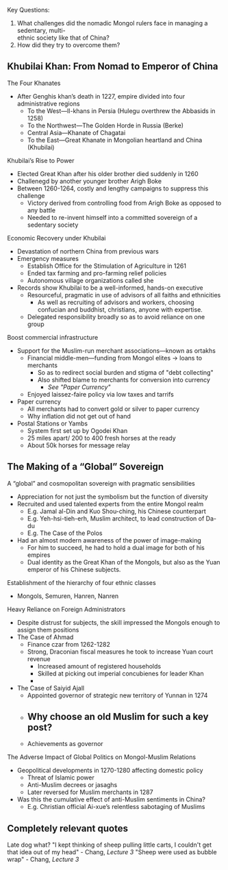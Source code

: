 Key Questions:  
1) What challenges did the nomadic Mongol rulers face in managing a sedentary, multi-  
ethnic society like that of China?  
2) How did they try to overcome them?

## Khubilai Khan: From Nomad to Emperor of China  
The Four Khanates  
- After Genghis khan’s death in 1227, empire divided into four administrative regions  
	- To the West—Il-khans in Persia (Hulegu overthrew the Abbasids in 1258)  
	- To the Northwest—The Golden Horde in Russia (Berke)  
	- Central Asia—Khanate of Chagatai  
	- To the East—Great Khanate in Mongolian heartland and China (Khubilai)  

Khubilai’s Rise to Power  
- Elected Great Khan after his older brother died suddenly in 1260  
- Challenegd by another younger brother Arigh Boke  
- Between 1260-1264, costly and lengthy campaigns to suppress this challenge  
	- Victory derived from controlling food from Arigh Boke as opposed to any battle
	- Needed to re-invent himself into a committed sovereign of a sedentary society

Economic Recovery under Khubilai  
- Devastation of northern China from previous wars  
- Emergency measures  
	- Establish Office for the Stimulation of Agriculture in 1261
	- Ended tax farming and pro-farming relief policies
	- Autonomous village organizations called she
- Records show Khubilai to be a well-informed, hands-on executive  
	- Resourceful, pragmatic in use of advisors of all faiths and ethnicities
		- As well as recruiting of advisors and workers, choosing confucian and buddhist, christians, anyone with expertise.
	- Delegated responsibility broadly so as to avoid reliance on one group  

Boost commercial infrastructure  
- Support for the Muslim-run merchant associations—known as ortakhs  
	- Financial middle-men—funding from Mongol elites -> loans to merchants
		- So as to redirect social burden and stigma of "debt collecting"
		- Also shifted blame to merchants for conversion into currency
			- *See "Paper Currency"*
	- Enjoyed laissez-faire policy via low taxes and tarrifs
- Paper currency  
	- All merchants had to convert gold or silver to paper currency  
	- Why inflation did not get out of hand  
- Postal Stations or Yambs  
	- System first set up by Ogodei Khan  
	- 25 miles apart/ 200 to 400 fresh horses at the ready  
	- About 50k horses for message relay
## The Making of a “Global” Sovereign  
A “global” and cosmopolitan sovereign with pragmatic sensibilities  
- Appreciation for not just the symbolism but the function of diversity  
- Recruited and used talented experts from the entire Mongol realm  
	- E.g. Jamal al-Din and Kuo Shou-ching, his Chinese counterpart  
	- E.g. Yeh-hsi-tieh-erh, Muslim architect, to lead construction of Da-du  
	- E.g. The Case of the Polos  
- Had an almost modern awareness of the power of image-making  
	- For him to succeed, he had to hold a dual image for both of his empires
	- Dual identity as the Great Khan of the Mongols, but also as the Yuan emperor of his Chinese subjects. 

Establishment of the hierarchy of four ethnic classes
- Mongols, Semuren, Hanren, Nanren  

Heavy Reliance on Foreign Administrators
- Despite distrust for subjects, the skill impressed the Mongols enough to assign them positions
- The Case of Ahmad  
	- Finance czar from 1262-1282  
	- Strong, Draconian fiscal measures he took to increase Yuan court revenue
		- Increased amount of registered households
		- Skilled at picking out imperial concubienes for leader Khan
		- 
- The Case of Saiyid Ajall  
	- Appointed governor of strategic new territory of Yunnan in 1274  
	- Why choose an old Muslim for such a key post?
		- 
	- Achievements as governor  

The Adverse Impact of Global Politics on Mongol-Muslim Relations  
- Geopolitical developments in 1270-1280 affecting domestic policy  
	- Threat of Islamic power  
	- Anti-Muslim decrees or jasaghs  
	- Later reversed for Muslim merchants in 1287
- Was this the cumulative effect of anti-Muslim sentiments in China?  
	- E.g. Christian official Ai-xue’s relentless sabotaging of Muslims  


## Completely relevant quotes
Late dog what?
"I kept thinking of sheep pulling little carts, I couldn't get that idea out of my head" - Chang, *Lecture 3*
"Sheep were used as bubble wrap" - Chang, *Lecture 3*
